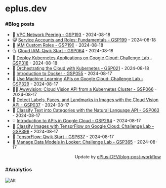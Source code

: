 # eplus.dev

### #Blog posts

<!-- BLOG-POST-LIST:START -->
 - 🧰 [VPC Network Peering - GSP193](https://eplus.dev/vpc-network-peering-gsp193) - 2024-08-18
 - 😺 [Service Accounts and Roles: Fundamentals - GSP199](https://eplus.dev/service-accounts-and-roles-fundamentals-gsp199) - 2024-08-18
 - 🗽 [IAM Custom Roles - GSP190](https://eplus.dev/iam-custom-roles-gsp190) - 2024-08-18
 - 🌜 [Cloud IAM: Qwik Start - GSP064](https://eplus.dev/cloud-iam-qwik-start-gsp064) - 2024-08-18
 - 📝 [Deploy Kubernetes Applications on Google Cloud: Challenge Lab - GSP318](https://eplus.dev/deploy-kubernetes-applications-on-google-cloud-challenge-lab-gsp318) - 2024-08-18
 - 🚀 [Orchestrating the Cloud with Kubernetes - GSP021](https://eplus.dev/orchestrating-the-cloud-with-kubernetes-gsp021) - 2024-08-18
 - 💼 [Introduction to Docker - GSP055](https://eplus.dev/introduction-to-docker-gsp055) - 2024-08-17
 - 🦣 [Use Machine Learning APIs on Google Cloud: Challenge Lab - GSP329](https://eplus.dev/use-machine-learning-apis-on-google-cloud-challenge-lab-gsp329) - 2024-08-17
 - 👨‍🏫 [Awwvision: Cloud Vision API from a Kubernetes Cluster - GSP066](https://eplus.dev/awwvision-cloud-vision-api-from-a-kubernetes-cluster-gsp066) - 2024-08-17
 - 🔭 [Detect Labels, Faces, and Landmarks in Images with the Cloud Vision API - GSP037](https://eplus.dev/detect-labels-faces-and-landmarks-in-images-with-the-cloud-vision-api-gsp037) - 2024-08-17
 - 🤡 [Classify Text into Categories with the Natural Language API - GSP063](https://eplus.dev/classify-text-into-categories-with-the-natural-language-api-gsp063) - 2024-08-17
 - 💡 [Introduction to APIs in Google Cloud - GSP294](https://eplus.dev/introduction-to-apis-in-google-cloud-gsp294) - 2024-08-17
 - 🦣 [Classify Images with TensorFlow on Google Cloud: Challenge Lab - GSP398](https://eplus.dev/classify-images-with-tensorflow-on-google-cloud-challenge-lab-gsp398) - 2024-08-17
 - 💪 [TensorFlow: Qwik Start - GSP637](https://eplus.dev/tensorflow-qwik-start-gsp637) - 2024-08-17
 - 🤡 [Manage Data Models in Looker: Challenge Lab - GSP365](https://eplus.dev/manage-data-models-in-looker-challenge-lab-gsp365) - 2024-08-17<!-- BLOG-POST-LIST:END -->

<div align="right">
  Update by <a target="_blank"
    href="https://github.com/ePlus-DEV/blog-post-workflow">ePlus-DEV/blog-post-workflow</a>
</div>

### #Analytics
![Alt](https://repobeats.axiom.co/api/embed/9990f7cddfbad8d834990b10ccad05f81ac1096f.svg "Repobeats analytics image")
